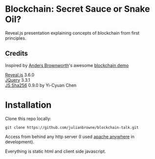 
# Blockchain: Secret Sauce or Snake Oil?

Reveal.js presentation explaining concepts of blockchain
from first principles.

## Credits

Inspired by [Anders Brownworth](https://github.com/anders94)'s awesome [blockchain demo](https://github.com/anders94/blockchain-demo)

[Reveal.js](https://revealjs.com/) 3.6.0  
[JQuery](https://jquery.com/) 3.3.1  
[JS Sha256](https://github.com/emn178/js-sha256.git) 0.9.0 by Yi-Cyuan Chen  

# Installation

Clone this repo locally:

`git clone https://github.com/julianbrowne/blockchain-talk.git`

Access from behind any http server (I used [apache anywhere](https://github.com/julianbrowne/apache-anywhere) in development).

Everything is static html and client side javascript.

